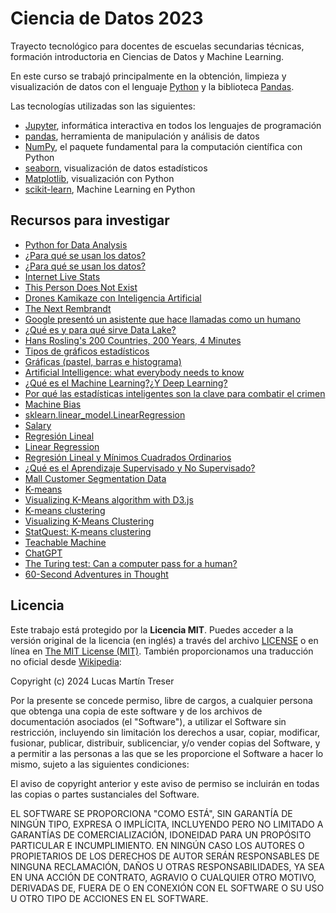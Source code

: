 # Ciencia de Datos 2023

Trayecto tecnológico para docentes de escuelas secundarias técnicas, formación introductoria en Ciencias de Datos y Machine Learning. 

En este curso se trabajó principalmente en la obtención, limpieza y visualización de datos con el lenguaje [Python](https://www.python.org/) y la biblioteca [Pandas](https://pandas.pydata.org/).

Las tecnologías utilizadas son las siguientes:

- [Jupyter](https://jupyter.org), informática interactiva en todos los lenguajes de programación
- [pandas](https://pandas.pydata.org/), herramienta de manipulación y análisis de datos
- [NumPy](https://numpy.org/), el paquete fundamental para la computación científica con Python
- [seaborn](https://seaborn.pydata.org/), visualización de datos estadísticos
- [Matplotlib](https://matplotlib.org/), visualización con Python
- [scikit-learn](https://scikit-learn.org/), Machine Learning en Python



## Recursos para investigar

- [Python for Data Analysis](https://wesmckinney.com/book/)
- [¿Para qué se usan los datos?](https://www.menti.com/aln328jrpez3)
- [¿Para qué se usan los datos?](https://towardsdatascience.com/the-simpsons-meets-data-visualization-ef8ef0819d13)
- [Internet Live Stats](https://www.internetlivestats.com)
- [This Person Does Not Exist](https://thispersondoesnotexist.com)
- [Drones Kamikaze con Inteligencia Artificial](https://www.youtube.com/watch?v=nVdu5uAtfVc)
- [The Next Rembrandt](https://www.youtube.com/watch?v=IuygOYZ1Ngo)
- [Google presentó un asistente que hace llamadas como un humano](https://www.youtube.com/watch?v=l9BTMWOupGM)
- [¿Qué es y para qué sirve Data Lake?](https://www.youtube.com/watch?v=Tn2Esa0bv9A&t=1s)
- [Hans Rosling's 200 Countries, 200 Years, 4 Minutes](https://youtu.be/jbkSRLYSojo?si=WHdmbGlw_2tnFTxT)
- [Tipos de gráficos estadísticos](https://youtu.be/9G4HPNVA5w4?si=IQrE4S3bjSip9XRI)
- [Gráficas (pastel, barras e histograma)](https://youtu.be/k7CRbP5v8-o?si=rSPtaeKm4QfSJwGd)
- [Artificial Intelligence: what everybody needs to know](https://www.youtube.com/watch?v=NpwznnFBym8)
- [¿Qué es el Machine Learning?¿Y Deep Learning?](https://www.youtube.com/watch?v=KytW151dpqU)
- [Por qué las estadísticas inteligentes son la clave para combatir el crimen](https://www.youtube.com/watch?v=ZJNESMhIxQ0)
- [Machine Bias](https://www.propublica.org/article/machine-bias-risk-assessments-in-criminal-sentencing)
- [sklearn.linear_model.LinearRegression](https://scikit-learn.org/stable/modules/generated/sklearn.linear_model.LinearRegression.html)
- [Salary](https://www.kaggle.com/datasets/rsadiq/salary)
- [Regresión Lineal](https://phet.colorado.edu/sims/html/least-squares-regression/latest/least-squares-regression_es.html)
- [Linear Regression](https://mlu-explain.github.io/linear-regression)
- [Regresión Lineal y Mínimos Cuadrados Ordinarios](https://www.youtube.com/watch?v=k964_uNn3l0)
- [¿Qué es el Aprendizaje Supervisado y No Supervisado?](https://www.youtube.com/watch?v=oT3arRRB2Cw)
- [Mall Customer Segmentation Data](https://www.kaggle.com/datasets/vjchoudhary7/customer-segmentation-tutorial-in-python)
- [K-means](https://scikit-learn.org/stable/modules/clustering.html)
- [Visualizing K-Means algorithm with D3.js](http://tech.nitoyon.com/en/blog/2013/11/07/k-means)
- [K-means clustering](http://shabal.in/visuals/kmeans/3.html)
- [Visualizing K-Means Clustering](https://www.naftaliharris.com/blog/visualizing-k-means-clustering)
- [StatQuest: K-means clustering](https://www.youtube.com/watch?v=4b5d3muPQmA)
- [Teachable Machine](https://teachablemachine.withgoogle.com)
- [ChatGPT](https://chat.openai.com)
- [The Turing test: Can a computer pass for a human?](https://www.youtube.com/watch?v=3wLqsRLvV-c)
- [60-Second Adventures in Thought](https://www.youtube.com/watch?v=TryOC83PH1g)

## Licencia

Este trabajo está protegido por la **Licencia MIT**. Puedes acceder a la versión original de la licencia (en inglés) a través del archivo [LICENSE](./LICENSE) o en línea en [The MIT License (MIT)](https://mit-license.org/). También proporcionamos una traducción no oficial desde [Wikipedia](https://es.m.wikipedia.org/wiki/Licencia_MIT#La_licencia):

Copyright (c) 2024 Lucas Martín Treser

Por la presente se concede permiso, libre de cargos, a cualquier persona que obtenga una copia de este software y de los archivos de documentación asociados (el "Software"), a utilizar el Software sin restricción, incluyendo sin limitación los derechos a usar, copiar, modificar, fusionar, publicar, distribuir, sublicenciar, y/o vender copias del Software, y a permitir a las personas a las que se les proporcione el Software a hacer lo mismo, sujeto a las siguientes condiciones:

El aviso de copyright anterior y este aviso de permiso se incluirán en todas las copias o partes sustanciales del Software.

EL SOFTWARE SE PROPORCIONA "COMO ESTÁ", SIN GARANTÍA DE NINGÚN TIPO, EXPRESA O IMPLÍCITA, INCLUYENDO PERO NO LIMITADO A GARANTÍAS DE COMERCIALIZACIÓN, IDONEIDAD PARA UN PROPÓSITO PARTICULAR E INCUMPLIMIENTO. EN NINGÚN CASO LOS AUTORES O PROPIETARIOS DE LOS DERECHOS DE AUTOR SERÁN RESPONSABLES DE NINGUNA RECLAMACIÓN, DAÑOS U OTRAS RESPONSABILIDADES, YA SEA EN UNA ACCIÓN DE CONTRATO, AGRAVIO O CUALQUIER OTRO MOTIVO, DERIVADAS DE, FUERA DE O EN CONEXIÓN CON EL SOFTWARE O SU USO U OTRO TIPO DE ACCIONES EN EL SOFTWARE.